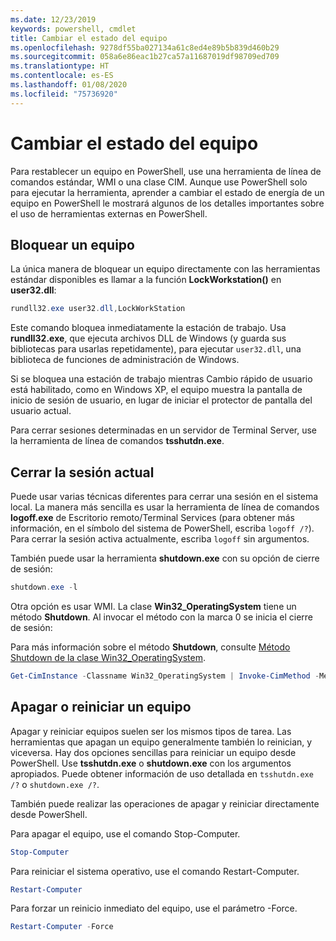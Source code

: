 ```yaml
---
ms.date: 12/23/2019
keywords: powershell, cmdlet
title: Cambiar el estado del equipo
ms.openlocfilehash: 9278df55ba027134a61c8ed4e89b5b839d460b29
ms.sourcegitcommit: 058a6e86eac1b27ca57a11687019df98709ed709
ms.translationtype: HT
ms.contentlocale: es-ES
ms.lasthandoff: 01/08/2020
ms.locfileid: "75736920"
---
```

# <a name="changing-computer-state"></a>Cambiar el estado del equipo

Para restablecer un equipo en PowerShell, use una herramienta de línea de comandos estándar, WMI o una clase CIM.
Aunque use PowerShell solo para ejecutar la herramienta, aprender a cambiar el estado de energía de un equipo en PowerShell le mostrará algunos de los detalles importantes sobre el uso de herramientas externas en PowerShell.

## <a name="locking-a-computer"></a>Bloquear un equipo

La única manera de bloquear un equipo directamente con las herramientas estándar disponibles es llamar a la función **LockWorkstation()** en **user32.dll**:

```powershell
rundll32.exe user32.dll,LockWorkStation
```

Este comando bloquea inmediatamente la estación de trabajo. Usa **rundll32.exe**, que ejecuta archivos DLL de Windows (y guarda sus bibliotecas para usarlas repetidamente), para ejecutar `user32.dll`, una biblioteca de funciones de administración de Windows.

Si se bloquea una estación de trabajo mientras Cambio rápido de usuario está habilitado, como en Windows XP, el equipo muestra la pantalla de inicio de sesión de usuario, en lugar de iniciar el protector de pantalla del usuario actual.

Para cerrar sesiones determinadas en un servidor de Terminal Server, use la herramienta de línea de comandos **tsshutdn.exe**.

## <a name="logging-off-the-current-session"></a>Cerrar la sesión actual

Puede usar varias técnicas diferentes para cerrar una sesión en el sistema local. La manera más sencilla es usar la herramienta de línea de comandos **logoff.exe** de Escritorio remoto/Terminal Services (para obtener más información, en el símbolo del sistema de PowerShell, escriba `logoff /?`). Para cerrar la sesión activa actualmente, escriba `logoff` sin argumentos.

También puede usar la herramienta **shutdown.exe** con su opción de cierre de sesión:

```powershell
shutdown.exe -l
```

Otra opción es usar WMI. La clase **Win32_OperatingSystem** tiene un método **Shutdown**.
Al invocar el método con la marca 0 se inicia el cierre de sesión:

Para más información sobre el método **Shutdown**, consulte [Método Shutdown de la clase Win32_OperatingSystem](/windows/win32/cimwin32prov/shutdown-method-in-class-win32-operatingsystem).

```powershell
Get-CimInstance -Classname Win32_OperatingSystem | Invoke-CimMethod -MethodName Shutdown
```

## <a name="shutting-down-or-restarting-a-computer"></a>Apagar o reiniciar un equipo

Apagar y reiniciar equipos suelen ser los mismos tipos de tarea. Las herramientas que apagan un equipo generalmente también lo reinician, y viceversa. Hay dos opciones sencillas para reiniciar un equipo desde PowerShell. Use **tsshutdn.exe** o **shutdown.exe** con los argumentos apropiados. Puede obtener información de uso detallada en `tsshutdn.exe /?` o `shutdown.exe /?`.

También puede realizar las operaciones de apagar y reiniciar directamente desde PowerShell.

Para apagar el equipo, use el comando Stop-Computer.

```powershell
Stop-Computer
```

Para reiniciar el sistema operativo, use el comando Restart-Computer.

```powershell
Restart-Computer
```

Para forzar un reinicio inmediato del equipo, use el parámetro -Force.

```powershell
Restart-Computer -Force
```
